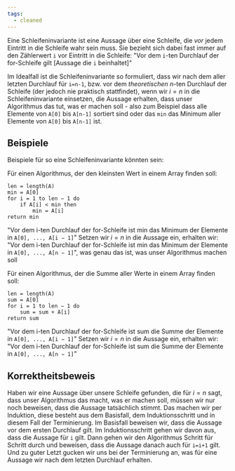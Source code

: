```yaml
---
tags:
  - cleaned
---
```


Eine Schleifeninvariante ist eine Aussage über eine Schleife, die *vor* jedem Eintritt in die Schleife wahr sein muss. Sie bezieht sich dabei fast immer auf den Zählerwert `i` vor Eintritt in die Schleife:
"Vor dem `i`-ten Durchlauf der for-Schleife gilt \[Aussage die `i` beinhaltet\]"

Im Idealfall ist die Schleifeninvariante so formuliert, dass wir nach dem aller letzten Durchlauf für `i=n-1`, bzw. vor dem *theoretischen* $n$-ten Durchlauf der Schleife (der jedoch nie praktisch stattfindet), wenn wir $i=n$ in die Schleifeninvariante einsetzen, die Aussage erhalten, dass unser Algorithmus das tut, was er machen soll - also zum Beispiel dass alle Elemente von `A[0]` bis `A[n-1]` sortiert sind oder das `min` das Minimum aller Elemente von `A[0]` bis `A[n-1]` ist.

## Beispiele

Beispiele für so eine Schleifeninvariante könnten sein:

Für einen Algorithmus, der den kleinsten Wert in einem Array finden soll:
```
len = length(A) 
min = A[0]
for i = 1 to len − 1 do
	if A[i] < min then 
		min = A[i] 
return min
```
"Vor dem i-ten Durchlauf der for-Schleife ist min das Minimum der Elemente in `A[0], ..., A[i − 1]`"
Setzen wir $i=n$ in die Aussage ein, erhalten wir:
"Vor dem i-ten Durchlauf der for-Schleife ist min das Minimum der Elemente in `A[0], ..., A[n − 1]`", was genau das ist, was unser Algorithmus machen soll

Für einen Algorithmus, der die Summe aller Werte in einem Array finden soll:
```
len = length(A)
sum = A[0]
for i = 1 to len − 1 do
	sum = sum + A[i]
return sum
```
"Vor dem i-ten Durchlauf der for-Schleife ist sum die Summe der Elemente in `A[0], ..., A[i − 1]`"
Setzen wir $i=n$ in die Aussage ein, erhalten wir:
"Vor dem i-ten Durchlauf der for-Schleife ist sum die Summe der Elemente in `A[0], ..., A[n − 1]`"

## Korrektheitsbeweis

Haben wir eine Aussage über unsere Schleife gefunden, die für $i=n$ sagt, dass unser Algorithmus das macht, was er machen soll, müssen wir nur noch beweisen, dass die Aussage tatsächlich stimmt. Das machen wir per Induktion, diese besteht aus dem Basisfall, dem Induktionsschritt und in diesem Fall der Terminierung.
Im Basisfall beweisen wir, dass die Aussage vor dem ersten Durchlauf gilt.
Im Induktionsschritt gehen wir davon aus, dass die Aussage für `i` gilt. Dann gehen wir den Algorithmus Schritt für Schritt durch und beweisen, dass die Aussage danach auch für `i=i+1` gilt.
Und zu guter Letzt gucken wir uns bei der Terminierung an, was für eine Aussage wir nach dem letzten Durchlauf erhalten.